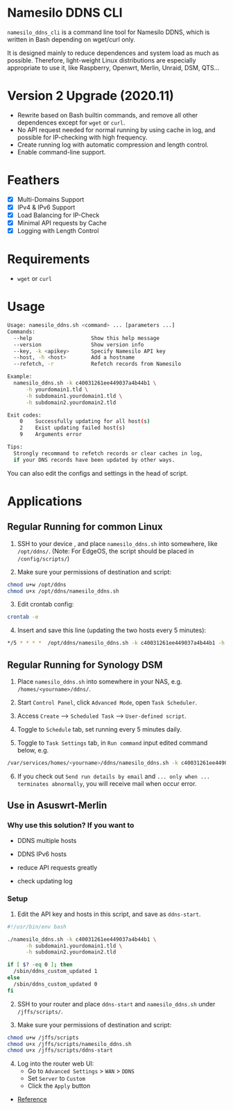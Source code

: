 Namesilo DDNS CLI
===================

`namesilo_ddns_cli` is a command line tool for Namesilo DDNS, which is written in Bash depending on wget/curl only.

It is designed mainly to reduce dependences and system load as much as possible. 
Therefore, light-weight Linux distributions are especially appropriate to use it, like Raspberry, Openwrt, Merlin, Unraid, DSM, QTS...

# Version 2 Upgrade (2020.11)

* Rewrite based on Bash builtin commands, and remove all other dependences except for `wget` or `curl`.
* No API request needed for normal running by using cache in log, and possible for IP-checking with high frequency.
* Create running log with automatic compression and length control.
* Enable command-line support.

# Feathers

* [x] Multi-Domains Support
* [x] IPv4 & IPv6 Support
* [x] Load Balancing for IP-Check
* [x] Minimal API requests by Cache
* [x] Logging with Length Control

# Requirements

* `wget` or `curl`

# Usage

```bash
Usage: namesilo_ddns.sh <command> ... [parameters ...]
Commands:
  --help                   Show this help message
  --version                Show version info
  --key, -k <apikey>       Specify Namesilo API key
  --host, -h <host>        Add a hostname
  --refetch, -r            Refetch records from Namesilo

Example:
  namesilo_ddns.sh -k c40031261ee449037a4b44b1 \
      -h yourdomain1.tld \
      -h subdomain1.yourdomain1.tld \
      -h subdomain2.yourdomain2.tld

Exit codes:
    0    Successfully updating for all host(s)
    2    Exist updating failed host(s)
    9    Arguments error

Tips:
  Strongly recommand to refetch records or clear caches in log,
  if your DNS records have been updated by other ways.
```

You can also edit the configs and settings in the head of script.

# Applications

## Regular Running for common Linux

  1. SSH to your device , and place `namesilo_ddns.sh` into somewhere, like `/opt/ddns/`.
  (Note: For EdgeOS, the script should be placed in `/config/scripts/`)

  2. Make sure your permissions of destination and script:
```bash
chmod u+w /opt/ddns
chmod u+x /opt/ddns/namesilo_ddns.sh
```

  3. Edit crontab config:
```bash
crontab -e
```
  
  4. Insert and save this line (updating the two hosts every 5 minutes):
```bash
*/5 * * * *  /opt/ddns/namesilo_ddns.sh -k c40031261ee449037a4b44b1 -h subdomain1.yourdomain1.tld -h subdomain2.yourdomain2.tld
```


## Regular Running for Synology DSM

  1. Place `namesilo_ddns.sh` into somewhere in your NAS, e.g. `/homes/<yourname>/ddns/`.

  2. Start `Control Panel`, click `Advanced Mode`, open `Task Scheduler`.

  3. Access `Create` --> `Scheduled Task` --> `User-defined script`.

  4. Toggle to `Schedule` tab, set running every 5 minutes daily.

  5. Toggle to `Task Settings` tab, in `Run command` input edited command below, e.g.
```bash
/var/services/homes/<yourname>/ddns/namesilo_ddns.sh -k c40031261ee449037a4b44b1 -h subdomain1.yourdomain1.tld -h subdomain2.yourdomain2.tld
```

  6. If you check out `Send run details by email` and `... only when ... terminates abnormally`, you will receive mail when occur error.

    
## Use in Asuswrt-Merlin

### Why use this solution? If you want to

  * DDNS multiple hosts

  * DDNS IPv6 hosts

  * reduce API requests greatly

  * check updating log

### Setup

  1. Edit the API key and hosts in this script, and save as `ddns-start`.
```bash
#!/usr/bin/env bash

./namesilo_ddns.sh -k c40031261ee449037a4b44b1 \
      -h subdomain1.yourdomain1.tld \
      -h subdomain2.yourdomain2.tld

if [ $? -eq 0 ]; then
  /sbin/ddns_custom_updated 1
else
  /sbin/ddns_custom_updated 0
fi
```

  2. SSH to  your router and place `ddns-start` and `namesilo_ddns.sh` under `/jffs/scripts/`.

  3. Make sure your permissions of destination and script:
```bash
chmod u+w /jffs/scripts
chmod u+x /jffs/scripts/namesilo_ddns.sh
chmod u+x /jffs/scripts/ddns-start
```

  4. Log into the router web UI:
      - Go to `Advanced Settings` > `WAN` > `DDNS`
      - Set `Server` to `Custom`
      - Click the `Apply` button

- [Reference](https://github.com/alphabt/asuswrt-merlin-ddns-namesilo)
